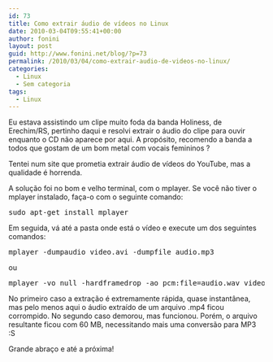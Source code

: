```yaml
---
id: 73
title: Como extrair áudio de vídeos no Linux
date: 2010-03-04T09:55:41+00:00
author: fonini
layout: post
guid: http://www.fonini.net/blog/?p=73
permalink: /2010/03/04/como-extrair-audio-de-videos-no-linux/
categories:
  - Linux
  - Sem categoria
tags:
  - Linux
---
```

Eu estava assistindo um clipe muito foda da banda Holiness, de Erechim/RS, pertinho daqui e resolvi extrair o áudio do clipe para ouvir enquanto o CD não aparece por aqui. A propósito, recomendo a banda a todos que gostam de um bom metal com vocais femininos ?

Tentei num site que prometia extrair áudio de vídeos do YouTube, mas a qualidade é horrenda.

A solução foi no bom e velho terminal, com o mplayer. Se você não tiver o mplayer instalado, faça-o com o seguinte comando:</p> 

<pre id="terminal" user="fonini" computer="valhalla">sudo apt-get install mplayer</pre></p> 

Em seguida, vá até a pasta onde está o vídeo e execute um dos seguintes comandos:</p> 

<pre id="terminal" user="fonini" computer="valhalla">mplayer -dumpaudio video.avi -dumpfile audio.mp3</pre></p> 

ou</p> 

<pre id="terminal" user="fonini" computer="valhalla">mplayer -vo null -hardframedrop -ao pcm:file=audio.wav video.mp4</pre></p> 

No primeiro caso a extração é extremamente rápida, quase instantânea, mas pelo menos aqui o áudio extraído de um arquivo .mp4 ficou corrompido. No segundo caso demorou, mas funcionou. Porém, o arquivo resultante ficou com 60 MB, necessitando mais uma conversão para MP3 :S

Grande abraço e até a próxima!</p>